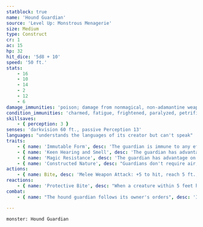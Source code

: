 ```yaml
---
statblock: true
name: 'Hound Guardian'
source: 'Level Up: Monstrous Menagerie'
size: Medium
type: Construct
cr: 1
ac: 15
hp: 32
hit_dice: '5d8 + 10'
speed: '50 ft.'
stats:
    - 16
    - 10
    - 14
    - 2
    - 12
    - 6
damage_immunities: 'poison; damage from nonmagical, non-adamantine weapons'
condition_immunities: 'charmed, fatigue, frightened, paralyzed, petrified, poisoned'
skillsaves:
    - { perception: 3 }
senses: 'darkvision 60 ft., passive Perception 13'
languages: "understands the languages of its creator but can't speak"
traits:
    - { name: 'Immutable Form', desc: 'The guardian is immune to any effect that would alter its form.' }
    - { name: 'Keen Hearing and Smell', desc: 'The guardian has advantage on Perception checks that rely on hearing or smell.' }
    - { name: 'Magic Resistance', desc: 'The guardian has advantage on saving throws against spells and magical effects.' }
    - { name: 'Constructed Nature', desc: "Guardians don't require air, sustenance, or sleep." }
actions:
    - { name: Bite, desc: 'Melee Weapon Attack: +5 to hit, reach 5 ft., one target. Hit: 8 (2d4 + 3) piercing damage. If the target is a creature, it makes a DC 13 Strength saving throw, falling prone on a failure.' }
reactions:
    - { name: 'Protective Bite', desc: "When a creature within 5 feet hits the guardian's owner with a melee attack, the guardian bites the attacker." }
combat:
    - { name: "The hound guardian follows its owner's orders", desc: 'If not given orders, it moves to stay within 60 feet of its master and attacks anyone who threatens its master or itself (in that order).' }

---
```

```statblock
monster: Hound Guardian
```
